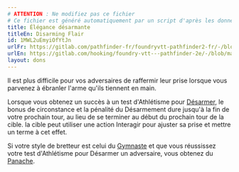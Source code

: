 ```yaml
---
# ATTENTION : Ne modifiez pas ce fichier
# Ce fichier est généré automatiquement par un script d'après les données du module Foundry VTT officiel et de sa traduction
title: Élégance désarmante
titleEn: Disarming Flair
id: 1MWL2uEmyiOfYtJn
urlFr: https://gitlab.com/pathfinder-fr/foundryvtt-pathfinder2-fr/-/blob/master/data/feats/1MWL2uEmyiOfYtJn.htm
urlEn: https://gitlab.com/hooking/foundry-vtt---pathfinder-2e/-/blob/master/packs/data/feats.db/disarming-flair.json
layout: dons
---
```

Il est plus difficile pour vos adversaires de raffermir leur prise lorsque vous parvenez à ébranler l'arme qu'ils tiennent en main.

Lorsque vous obtenez un succès à un test d'Athlétisme pour [Désarmer](../actions/désarmer.html), le bonus de circonstance et la pénalité du Désarmement dure jusqu'à la fin de votre prochain tour, au lieu de se terminer au début du prochain tour de la cible. la cible peut utiliser une action Interagir pour ajuster sa prise et mettre un terme à cet effet.

Si votre style de bretteur est celui du [Gymnaste](../capacité-classe/style-:-gymnaste.html) et que vous réussissez votre test d'Athlétisme pour Désarmer un adversaire, vous obtenez du [Panache](../capacité-classe/panache.html).
